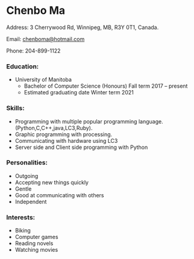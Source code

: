 # **Chenbo Ma**
Address: 3 Cherrywood Rd, Winnipeg, MB, R3Y 0T1, Canada.

Email: chenboma@hotmail.com

Phone: 204-899-1122

### **Education:**
- University of Manitoba
  - Bachelor of Computer Science (Honours)  Fall term 2017 – present
  - Estimated graduating date Winter term 2021

### **Skills:**
- Programming with multiple popular programming language.(Python,C,C++,java,LC3,Ruby).
- Graphic programming with processing.
- Communicating with hardware using LC3
- Server side and Client side programming with Python

### **Personalities:**
- Outgoing
- Accepting new things quickly
- Gentle
- Good at communicating with others
- Independent

### **Interests:**
- Biking
- Computer games
- Reading novels
- Watching movies
